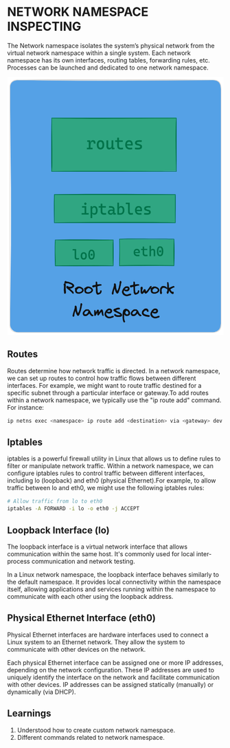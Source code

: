 # NETWORK NAMESPACE INSPECTING

The Network namespace isolates the system’s physical network from the virtual network namespace within a single system. Each network namespace has its own interfaces, routing tables, forwarding rules, etc. Processes can be launched and dedicated to one network namespace.

<img src="./images/Root-network-Namesace.png" width="600" height="600">

## Routes

Routes determine how network traffic is directed. In a network namespace, we can set up routes to control how traffic flows between different interfaces. For example, we might want to route traffic destined for a specific subnet through a particular interface or gateway.To add routes within a network namespace, we typically use the "ip route add" command. For instance:

```bash
ip netns exec <namespace> ip route add <destination> via <gateway> dev <interface>
```

## Iptables

iptables is a powerful firewall utility in Linux that allows us to define rules to filter or manipulate network traffic. Within a network namespace, we can configure iptables rules to control traffic between different interfaces, including lo (loopback) and eth0 (physical Ethernet).For example, to allow traffic between lo and eth0, we might use the following iptables rules:

```bash
# Allow traffic from lo to eth0
iptables -A FORWARD -i lo -o eth0 -j ACCEPT
```

## Loopback Interface (lo)

 The loopback interface is a virtual network interface that allows communication within the same host. It's commonly used for local inter-process communication and network testing.

 In a Linux network namespace, the loopback interface behaves similarly to the default namespace. It provides local connectivity within the namespace itself, allowing applications and services running within the namespace to communicate with each other using the loopback address.

 ## Physical Ethernet Interface (eth0)

 Physical Ethernet interfaces are hardware interfaces used to connect a Linux system to an Ethernet network. They allow the system to communicate with other devices on the network.

 Each physical Ethernet interface can be assigned one or more IP addresses, depending on the network configuration. These IP addresses are used to uniquely identify the interface on the network and facilitate communication with other devices. IP addresses can be assigned statically (manually) or dynamically (via DHCP).

 ## Learnings
 1. Understood how to create custom network namespace.
 2. Different commands related to network namespace.



